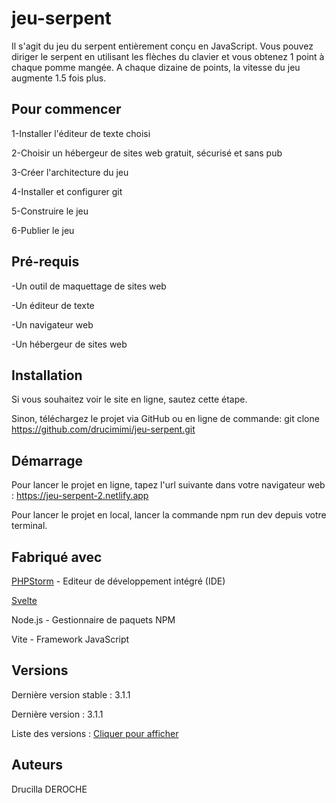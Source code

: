 # jeu-serpent
Il s'agit du jeu du serpent entièrement conçu en JavaScript. Vous pouvez diriger le serpent en utilisant les flèches du clavier et vous obtenez 1 point à chaque pomme mangée. A chaque dizaine de points, la vitesse du jeu augmente 1.5 fois plus.

## Pour commencer
1-Installer l'éditeur de texte choisi

2-Choisir un hébergeur de sites web gratuit, sécurisé et sans pub

3-Créer l'architecture du jeu

4-Installer et configurer git

5-Construire le jeu

6-Publier le jeu

## Pré-requis
-Un outil de maquettage de sites web

-Un éditeur de texte

-Un navigateur web

-Un hébergeur de sites web

## Installation
Si vous souhaitez voir le site en ligne, sautez cette étape.

Sinon, téléchargez le projet via GitHub ou en ligne de commande: git clone https://github.com/drucimimi/jeu-serpent.git

## Démarrage
Pour lancer le projet en ligne, tapez l'url suivante dans votre navigateur web : https://jeu-serpent-2.netlify.app

Pour lancer le projet en local, lancer la commande npm run dev depuis votre terminal.

## Fabriqué avec
[PHPStorm](https://www.jetbrains.com/phpstorm/) - Editeur de développement intégré (IDE)

[Svelte](https://svelte.dev)

Node.js - Gestionnaire de paquets NPM

Vite - Framework JavaScript

## Versions
Dernière version stable : 3.1.1

Dernière version : 3.1.1

Liste des versions : [Cliquer pour afficher](https://github.com/drucimimi/jeu-serpent/tags)

## Auteurs
Drucilla DEROCHE